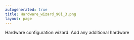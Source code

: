 ```yaml
---
autogenerated: true
title: Hardware_wizard_90i_3.png
layout: page
---
```


Hardware configuration wizard. Add any additional hardware
